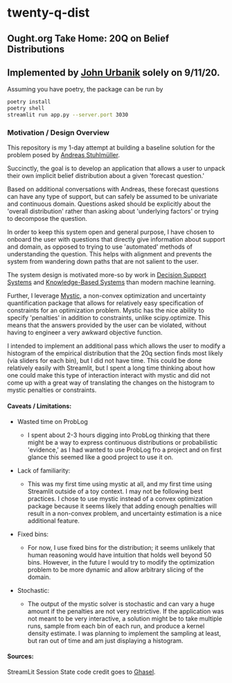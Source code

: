 # twenty-q-dist
## Ought.org Take Home: 20Q on Belief Distributions
## Implemented by [John Urbanik](https://github.com/johnurbanik) solely on 9/11/20.

Assuming you have poetry, the package can be run by
```bash
poetry install
poetry shell
streamlit run app.py --server.port 3030
```


### Motivation / Design Overview

This repository is my 1-day attempt at building a baseline solution for the problem posed by [Andreas Stuhlmüller](https://gist.github.com/stuhlmueller/2e3d6a5af0e4b9dec74d2f2c1f6c8a2d).

Succinctly, the goal is to develop an application that allows a user to unpack their own implicit belief distribution about a given 'forecast question.'

Based on additional conversations with Andreas, these forecast questions can have any type of support, but can safely be assumed to be univariate and continuous domain. Questions asked should be explicitly about the 'overall distribution' rather than asking about 'underlying factors' or trying to decompose the question.

In order to keep this system open and general purpose, I have chosen to onboard the user with questions that directly give information about support and domain, as opposed to trying to use 'automated' methods of understanding the question. This helps with alignment and prevents the system from wandering down paths that are not salient to the user.

The system design is motivated more-so by work in [Decision Support Systems](https://dspace.mit.edu/handle/1721.1/47172) and [Knowledge-Based Systems](https://www.reidgsmith.com/Knowledge-Based_Systems_-_Concepts_Techniques_Examples_08-May-1985.pdf) than modern machine learning.

Further, I leverage [Mystic](https://mystic.readthedocs.io/), a non-convex optimization and uncertainty quantification package that allows for relatively easy specification of constraints for an optimization problem. Mystic has the nice ability to specify 'penalties' in addition to constraints, unlike scipy.optimize. This means that the answers provided by the user can be violated, without having to engineer a very awkward objective function.

I intended to implement an additional pass which allows the user to modify a histogram of the empirical distribution that the 20q section finds most likely (via sliders for each bin), but I did not have time. This could be done relatively easily with Streamlit, but I spent a long time thinking about how one could make this type of interaction interact with mystic and did not come up with a great way of translating the changes on the histogram to mystic penalties or constraints.



#### Caveats / Limitations:
- Wasted time on ProbLog
    - I spent about 2-3 hours digging into ProbLog thinking that there might be a way to express continuous distributions or probabilistic 'evidence,' as I had wanted to use ProbLog fro a project and on first glance this seemed like a good project to use it on.

- Lack of familiarity:
    - This was my first time using mystic at all, and my first time using Streamlit outside of a toy context. I may not be following best practices. I chose to use mystic instead of a convex optimization package because it seems likely that adding enough penalties will result in a non-convex problem, and uncertainty estimation is a nice additional feature.

- Fixed bins:
    - For now, I use fixed bins for the distribution; it seems unlikely that human reasoning would have intuition that holds well beyond 50 bins. However, in the future I would try to modify the optimization problem to be more dynamic and allow arbitrary slicing of the domain.

- Stochastic:
    - The output of the mystic solver is stochastic and can vary a huge amount if the penalties are not very restrictive. If the application was not meant to be very interactive, a solution might be to take multiple runs, sample from each bin of each run, and produce a kernel density estimate. I was planning to implement the sampling at least, but ran out of time and am just displaying a histogram.


#### Sources:

StreamLit Session State code credit goes to [Ghasel](https://gist.github.com/Ghasel/0aba4869ba6fdc8d49132e6974e2e662).